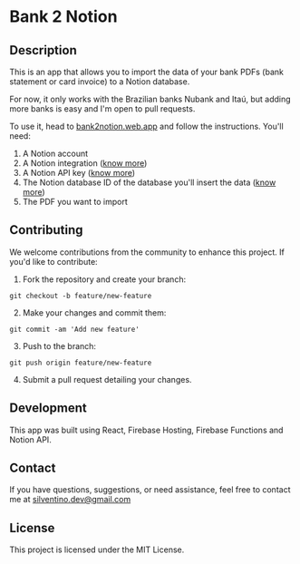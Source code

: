# Bank 2 Notion

## Description

This is an app that allows you to import the data of your bank PDFs (bank statement or card invoice) to a Notion database.

For now, it only works with the Brazilian banks Nubank and Itaú, but adding more banks is easy and I'm open to pull requests.

To use it, head to [bank2notion.web.app](https://bank2notion.web.app) and follow the instructions. You'll need:

1. A Notion account
2. A Notion integration ([know more](https://developers.notion.com/docs/create-a-notion-integration#create-your-integration-in-notion))
3. A Notion API key ([know more](https://developers.notion.com/docs/create-a-notion-integration#get-your-api-secret))
4. The Notion database ID of the database you'll insert the data ([know more](https://developers.notion.com/reference/retrieve-a-database#:~:text=To%20find%20a%20database%20ID,a%2032%20characters%20alphanumeric%20string.))
5. The PDF you want to import

## Contributing

We welcome contributions from the community to enhance this project. If you'd like to contribute:

1. Fork the repository and create your branch:

```
git checkout -b feature/new-feature
```

2. Make your changes and commit them:

```
git commit -am 'Add new feature'
```

3. Push to the branch:

```
git push origin feature/new-feature
```

4. Submit a pull request detailing your changes.

## Development

This app was built using React, Firebase Hosting, Firebase Functions and Notion API.

## Contact

If you have questions, suggestions, or need assistance, feel free to contact me at silventino.dev@gmail.com

## License

This project is licensed under the MIT License.
